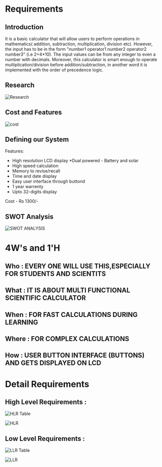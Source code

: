  # Requirements
 
 ## Introduction 
   
   It is a basic calculator that will allow users to perform operations in mathematics( addition, subtraction, multiplication, division etc). However, the input has to be in the form "number1 operator1 number2 operator2 number3" (i.e 2+4*10). The input values can be from any integer to even a number with decimals. Moreover, this calculator is smart enough to operate multiplication/division before addition/subtraction, in another word it is implemented with the order of precedence logic.
 
 ## Research
 
 ![Research](https://user-images.githubusercontent.com/78867874/107884097-d9dd7680-6f18-11eb-9c69-8cc60083dc76.jpeg)
 
 ## Cost and Features
  
![cost](https://user-images.githubusercontent.com/78857426/107904581-4042b300-6f72-11eb-8184-82729fc5cd14.PNG)

 
 ## Defining our System
 
 Features:
 
 * High resolution LCD display
 *Dual powered - Battery and solar
 * High speed calculation
 * Memory to revise/recall
 * Time and date display
 * Easy user interface through buttond
 * 1 year warrenty
 * Upto 32-digits display
 
 Cost - Rs 1300/-
 
 ## SWOT Analysis
 
 ![SWOT ANALYSIS](https://user-images.githubusercontent.com/78864900/107903791-1ab4aa00-6f70-11eb-9126-1e5120f1c330.PNG)

  # 4W's and 1'H
 
 ## Who : EVERY ONE WILL USE THIS,ESPECIALLY FOR STUDENTS AND SCIENTITS
 
 ## What : IT IS ABOUT MULTI FUNCTIONAL SCIENTIFIC CALCULATOR
 
 ## When : FOR FAST CALCULATIONS DURING LEARNING 
 
 ## Where : FOR COMPLEX CALCULATIONS  
 
 ## How : USER BUTTON INTERFACE (BUTTONS) AND GETS DISPLAYED ON LCD
 
 # Detail Requirements
 
 ## High Level Requirements :
 
 ![HLR Table](https://user-images.githubusercontent.com/78867874/107884311-5cb30100-6f1a-11eb-9bff-1973c91be8f0.jpeg)
 
 ![HLR](https://user-images.githubusercontent.com/78857426/107904867-15a52a00-6f73-11eb-8f53-cf3d7f4fd234.PNG)
 

 
 ## Low Level Requirements :
 
 ![LLR Table](https://user-images.githubusercontent.com/78867874/107884352-908e2680-6f1a-11eb-99a2-927e41c853ac.jpeg)
 
 ![LLR](https://user-images.githubusercontent.com/78857426/107904931-3bcaca00-6f73-11eb-8ea4-b83d55ca1092.PNG)
 
 


 
